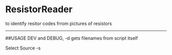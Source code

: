 # ResistorReader
to identify resitor codes frrom pictures of resistors


--------------------------------------------------------
##USAGE
DEV and DEBUG, -d
gets filenames from script itself

Select Source -s <test case> <template>

otherwise, terminal prompt
